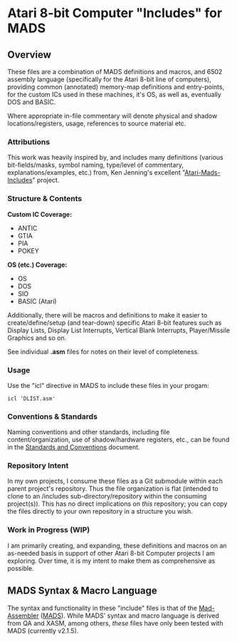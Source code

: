 # Atari 8-bit Computer "Includes" for MADS
## Overview
These files are a combination of MADS definitions and macros, and 6502 assembly language (specifically for the Atari 8-bit line of computers), providing common (annotated) memory-map definitions and entry-points, for the custom ICs used in these machines, it's OS, as well as, eventually DOS and BASIC.

Where appropriate in-file commentary will denote physical and shadow locations/registers, usage, references to source material etc.

### Attributions
This work was heavily inspired by, and includes many definitions (various bit-fields/masks, symbol naming, type/level of commentary, explanations/examples, etc.) from, Ken Jenning's excellent "[Atari-Mads-Includes](https://github.com/kenjennings/Atari-Mads-Includes)" project.

### Structure & Contents

**Custom IC Coverage:**

 - ANTIC
 - GTIA
 - PIA
 - POKEY

**OS (etc.) Coverage:**

 - OS
 - DOS
 - SIO
 - BASIC (Atari)

Additionally, there will be macros and definitions to make it easier to create/define/setup (and tear-down) specific Atari 8-bit features such as Display Lists, Display List Interrupts, Vertical Blank Interrupts, Player/Missile Graphics and so on. 

See individual **.asm** files for notes on their level of completeness.

### Usage

Use the "icl" directive in MADS to include these files in your progam:

    icl 'DLIST.asm'

### Conventions & Standards

Naming conventions and other standards, including file content/organization, use of shadow/hardware registers, etc., can be found in the [Standards and Conventions](https://github.com/idunmore/atari-8bit-includes-mads/blob/main/docs/Standards%20and%20Conventions.md) document.

### Repository Intent
In my own projects, I consume these files as a Git submodule within each parent project's repository.  Thus the file organization is flat (intended to clone to an /includes sub-directory/repository within the consuming project(s)).  This has no direct implications on *this* repository; you can copy the files directly to your own repository in a structure you wish.

### Work in Progress (WIP)
I am primarily creating, and expanding, these definitions and macros on an as-needed basis in support of other Atari 8-bit Computer projects I am exploring.  Over time, it is my intent to make them as comprehensive as possible.  

## MADS Syntax & Macro Language
The syntax and functionality in these "include" files is that of the [Mad-Assembler](https://mads.atari8.info) ([MADS](https://github.com/tebe6502/Mad-Assembler/releases)).  While MADS' syntax and macro language is derived from QA and XASM, among others, *these* files have only been tested with MADS (currently v2.1.5).
